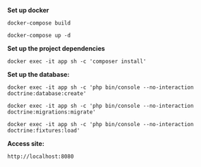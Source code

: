 **Set up docker**

`docker-compose build`

`docker-compose up -d`

**Set up the project dependencies**

`docker exec -it app sh -c 'composer install'`

**Set up the database:**

`docker exec -it app sh -c 'php bin/console --no-interaction doctrine:database:create'`

`docker exec -it app sh -c 'php bin/console --no-interaction doctrine:migrations:migrate'`

`docker exec -it app sh -c 'php bin/console --no-interaction doctrine:fixtures:load'`

**Access site:**

`http://localhost:8080`
